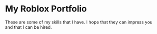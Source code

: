 # My Roblox Portfolio
These are some of my skills that I have. I hope that they can impress you and that I can be hired.
